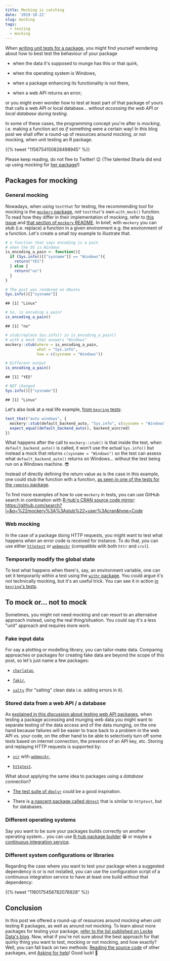```yaml
---
title: Mocking is catching
date: '2019-10-22'
slug: mocking
tags:
  - testing
  - mocking
---
```


When [writing unit tests for a package](https://r-pkgs.org/tests.html), you might find yourself wondering about how to best test the behaviour of your package 

* when the data it's supposed to munge has this or that quirk, 

* when the operating system is Windows, 

* when a package enhancing its functionality is not there,

* when a web API returns an error;

or you might even wonder how to test at least part of that package of yours that calls a web API or local database... _without accessing the web API or local database during testing_.

In some of these cases, the programming concept you're after is _mocking_, i.e. making a function act _as if_ something were a certain way! In this blog post we shall offer a round-up of resources around mocking, or not mocking, when unit testing an R package.

<!--html_preserve-->{{% tweet "1156754150828498945" %}}<!--/html_preserve-->

Please keep reading, do not flee to Twitter! :wink: (The talented Sharla did end up using mocking for [her package](https://sharlagelfand.github.io/opendatatoronto/)!)

## Packages for mocking

### General mocking

Nowadays, when using `testthat` for testing, the recommending tool for mocking is the [`mockery` package](https://github.com/r-lib/mockery), _not_ `testthat`'s own `with_mock()` function. To read how they differ in their implementation of mocking, refer to [this issue](https://github.com/r-lib/mockery/issues/8#issuecomment-259005484) and [that section of `mockery` README](https://github.com/r-lib/mockery#comparison-to-with_mock). In brief, with `mockery` you can stub (i.e. replace) a function in a given environment e.g. the environment of a function. Let's create a small toy example to illustrate that.


```r
# a function that says encoding is a pain
# when the OS is Windows
is_encoding_a_pain <- function(){
  if (Sys.info()[["sysname"]] == "Windows"){
    return("YES")
  } else {
    return("no")
  }
}

# The post was rendered on Ubuntu
Sys.info()[["sysname"]]
```

```
## [1] "Linux"
```

```r
# So, is encoding a pain?
is_encoding_a_pain()
```

```
## [1] "no"
```

```r
# stub/replace Sys.info() in is_encoding_a_pain()
# with a mock that answers "Windows"
mockery::stub(where = is_encoding_a_pain,
              what = "Sys.info", 
              how = c(sysname = "Windows"))

# Different output
is_encoding_a_pain()
```

```
## [1] "YES"
```

```r
# NOT changed
Sys.info()[["sysname"]]
```

```
## [1] "Linux"
```

Let's also look at a real life example, [from `keyring` tests](https://github.com/r-lib/keyring/blob/0cdd366dfd2e8accbf94dd43643531f6f6e1acff/tests/testthat/test-default-backend.R#L56):

```r
test_that("auto windows", {
  mockery::stub(default_backend_auto, "Sys.info", c(sysname = "Windows"))
  expect_equal(default_backend_auto(), backend_wincred)
})
```

What happens after the call to `mockery::stub()` is that inside the test, when `default_backend_auto()` is called, it won't use the actual `Sys.info()` but instead a mock that returns `c(sysname = "Windows")` so the test can assess what `default_backend_auto()` returns on Windows... without the test being run on a Windows machine. :sunglasses: 

Instead of directly defining the return value as is the case in this example, one could stub the function with a function, [as seen in one of the tests for the `remotes` package](https://github.com/cran/remotes/blob/f1b3e75c162f555dec0c7ab9dba7dbf9faf69444/tests/testthat/test-install-svn.R#L78).

To find more examples of how to use `mockery` in tests, you can use GitHub search in combination with [R-hub's CRAN source code mirror](https://docs.r-hub.io/#cranatgh): https://github.com/search?l=&q=%22mockery%3A%3Astub%22+user%3Acran&type=Code 

### Web mocking

In the case of a package doing HTTP requests, you might want to test what happens when an error code is received for instance. To do that, you can use either [`httptest`](https://github.com/nealrichardson/httptest) or [`webmockr`](https://github.com/ropensci/webmockr) (compatible with both `httr` and `crul`).

### Temporarily modify the global state

To test what happens when there's, say, an environment variable, one can set it temporarily within a test using the [`withr` package](https://github.com/r-lib/withr). You could argue it's not technically mocking, but it's an useful trick. You can see it in action [in `keyring`'s tests](https://github.com/r-lib/keyring/blob/0cdd366dfd2e8accbf94dd43643531f6f6e1acff/tests/testthat/test-default-backend.R#L18).

## To mock or... not to mock

Sometimes, you might not need _mocking_ and can resort to an alternative approach instead, using the real thing/situation. You could say it's a less "unit" approach and requires more work.

### Fake input data

For say a plotting or modelling library, you can tailor-make data. Comparing approaches or packages for creating fake data are beyond the scope of this post, so let's just name a few packages:

* [`charlatan`](https://docs.ropensci.org/charlatan/),

* [`fakir`](https://thinkr-open.github.io/fakir/),

* [`salty`](https://github.com/mdlincoln/salty) (for "salting" clean data i.e. adding errors in it).

### Stored data from a web API / a database

As [explained in this discussion about testing web API packages](https://discuss.ropensci.org/t/best-practices-for-testing-api-packages/460/), when testing a package accessing and munging web data you might want to separate testing of the data access and of the data munging, on the one hand because failures will be easier to trace back to a problem in the web API vs. your code, on the other hand to be able to selectively turn off some tests based on internet connection, the presence of an API key, etc. Storing and replaying HTTP requests is supported by:

* [`vcr`](https://github.com/ropensci/vcr) with [`webmockr`](https://github.com/ropensci/webmockr),

* [`httptest`](https://github.com/nealrichardson/httptest).

What about applying the same idea to packages using a _database_ connection?

* [The test suite of `dbplyr`](https://github.com/tidyverse/dbplyr/tree/master/tests) could be a good inspiration.

* There is [a nascent package called `dbtest`](https://github.com/jonkeane/dbtest/) that is similar to `httptest`, but for databases.

### Different operating systems

Say you want to be sure your packages builds correctly on another operating system... you can use [R-hub package builder](https://docs.r-hub.io) :grin: or maybe a [continuous integration service](https://devguide.ropensci.org/ci.html).

### Different system configurations or libraries

Regarding the case where you want to test your package when a suggested dependency is or is not installed, you can use the configuration script of a continuous integration service to have at least one build without that dependency:

<!--html_preserve-->{{% tweet "1180175458782076928" %}}<!--/html_preserve-->

## Conclusion

In this post we offered a round-up of resources around mocking when unit testing R packages, as well as around _not_ mocking. To learn about more packages for testing your package, [refer to the list published on Locke Data's blog](https://itsalocke.com/blog/packages-for-testing-your-r-package/). Now, what if you're not sure about the best approach for that quirky thing you want to test, mocking or not mocking, and how exactly? Well, you can fall back on two methods: [Reading the source code](/2019/05/14/read-the-source/) of other packages, and [Asking for help](/2019/04/11/r-package-devel/)! Good luck! :rocket:

